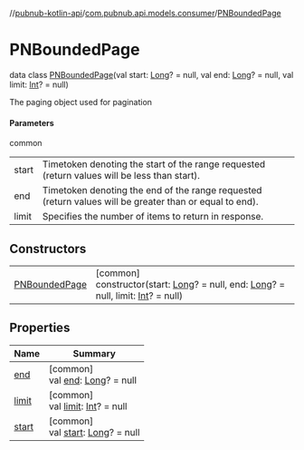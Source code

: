 //[pubnub-kotlin-api](../../../index.md)/[com.pubnub.api.models.consumer](../index.md)/[PNBoundedPage](index.md)

# PNBoundedPage

data class [PNBoundedPage](index.md)(val start: [Long](https://kotlinlang.org/api/latest/jvm/stdlib/kotlin/-long/index.html)? = null, val end: [Long](https://kotlinlang.org/api/latest/jvm/stdlib/kotlin/-long/index.html)? = null, val limit: [Int](https://kotlinlang.org/api/latest/jvm/stdlib/kotlin/-int/index.html)? = null)

The paging object used for pagination

#### Parameters

common

| | |
|---|---|
| start | Timetoken denoting the start of the range requested     (return values will be less than start). |
| end | Timetoken denoting the end of the range requested     (return values will be greater than or equal to end). |
| limit | Specifies the number of items to return in response. |

## Constructors

| | |
|---|---|
| [PNBoundedPage](-p-n-bounded-page.md) | [common]<br>constructor(start: [Long](https://kotlinlang.org/api/latest/jvm/stdlib/kotlin/-long/index.html)? = null, end: [Long](https://kotlinlang.org/api/latest/jvm/stdlib/kotlin/-long/index.html)? = null, limit: [Int](https://kotlinlang.org/api/latest/jvm/stdlib/kotlin/-int/index.html)? = null) |

## Properties

| Name | Summary |
|---|---|
| [end](end.md) | [common]<br>val [end](end.md): [Long](https://kotlinlang.org/api/latest/jvm/stdlib/kotlin/-long/index.html)? = null |
| [limit](limit.md) | [common]<br>val [limit](limit.md): [Int](https://kotlinlang.org/api/latest/jvm/stdlib/kotlin/-int/index.html)? = null |
| [start](start.md) | [common]<br>val [start](start.md): [Long](https://kotlinlang.org/api/latest/jvm/stdlib/kotlin/-long/index.html)? = null |

